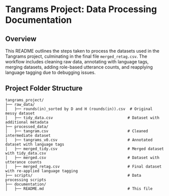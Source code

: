 # Tangrams Project: Data Processing Documentation

## Overview

This README outlines the steps taken to process the datasets used in the Tangrams project, culminating in the final file `merged_retag.csv`. The workflow includes cleaning raw data, annotating with language tags, merging datasets, adding role-based utterance counts, and reapplying language tagging due to debugging issues.

## Project Folder Structure

```plaintext
tangrams_project/
├── raw_data/
│   ├── rounds(in)_sorted by D and H (rounds(in)).csv  # Original messy dataset
│   ├── tidy_data.csv                                 # Dataset with additional metadata
├── processed_data/
│   ├── tangram.csv                                   # Cleaned intermediate dataset
│   ├── tangrams_v0.csv                               # Annotated dataset with language tags
│   ├── merged_tidy.csv                               # Merged dataset with tidy_data.csv
│   ├── merged.csv                                    # Dataset with utterance counts
│   ├── merged_retag.csv                              # Final dataset with re-applied language tagging
├── scripts/                                          # Data processing scripts
├── documentation/
│   ├── README.md                                     # This file

